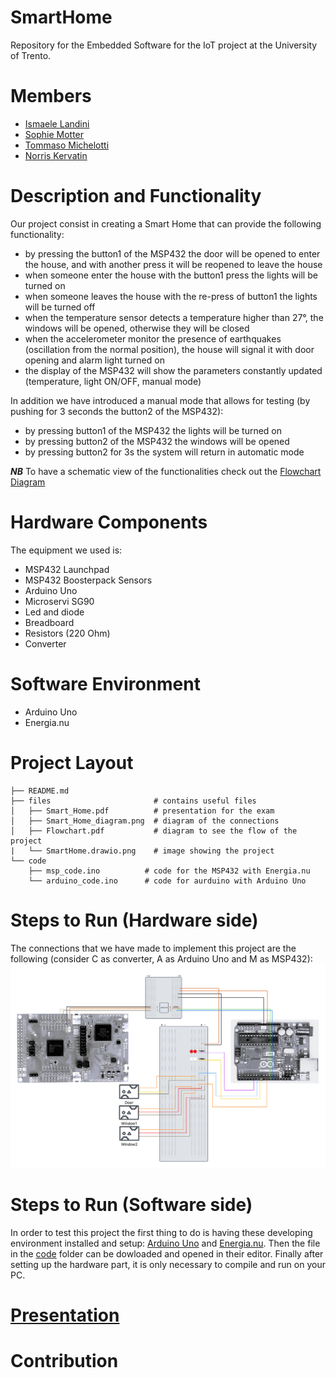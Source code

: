 # SmartHome
Repository for the Embedded Software for the IoT project at the University of Trento.

# Members
- [Ismaele Landini](https://github.com/Ismaele-landini)
- [Sophie Motter](https://github.com/sophiee03)
- [Tommaso Michelotti](https://github.com/Tommo-Tom)
- [Norris Kervatin](https://github.com/kerva17)

# Description and Functionality
Our project consist in creating a Smart Home that can provide the following functionality:
- by pressing the button1 of the MSP432 the door will be opened to enter the house, and with another press it will be reopened to leave the house
- when someone enter the house with the button1 press the lights will be turned on
- when someone leaves the house with the re-press of button1 the lights will be turned off
- when the temperature sensor detects a temperature higher than 27°, the windows will be opened, otherwise they will be closed
- when the accelerometer monitor the presence of earthquakes (oscillation from the normal position), the house will signal it with door opening and alarm light turned on
- the display of the MSP432 will show the parameters constantly updated (temperature, light ON/OFF, manual mode)

In addition we have introduced a manual mode that allows for testing (by pushing for 3 seconds the button2 of the MSP432):
- by pressing button1 of the MSP432 the lights will be turned on
- by pressing button2 of the MSP432 the windows will be opened
- by pressing button2 for 3s the system will return in automatic mode

***NB*** To have a schematic view of the functionalities check out the [Flowchart Diagram](https://github.com/sophiee03/SmartHome/blob/main/files/Flowchart.pdf)

# Hardware Components
The equipment we used is:
- MSP432 Launchpad
- MSP432 Boosterpack Sensors
- Arduino Uno
- Microservi SG90
- Led and diode
- Breadboard
- Resistors (220 Ohm)
- Converter

# Software Environment
- Arduino Uno
- Energia.nu

# Project Layout
```plaintext
├── README.md
├── files                       # contains useful files
│   ├── Smart_Home.pdf          # presentation for the exam
│   ├── Smart_Home_diagram.png  # diagram of the connections
│   ├── Flowchart.pdf           # diagram to see the flow of the project
|   └── SmartHome.drawio.png    # image showing the project
└── code
    ├── msp_code.ino          # code for the MSP432 with Energia.nu
    └── arduino_code.ino      # code for aurduino with Arduino Uno 
```
# Steps to Run (Hardware side)
The connections that we have made to implement this project are the following (consider C as converter, A as Arduino Uno and M as MSP432):
![Schema collegamenti](files/Smart_Home_diagram.png)

# Steps to Run (Software side)
In order to test this project the first thing to do is having these developing environment installed and setup: [Arduino Uno](https://www.arduino.cc/en/software/) and [Energia.nu](https://energia.nu/download/).
Then the file in the [code](https://github.com/sophiee03/SmartHome/code) folder can be dowloaded and opened in their editor.
Finally after setting up the hardware part, it is only necessary to compile and run on your PC.

# [Presentation]()

# Contribution


